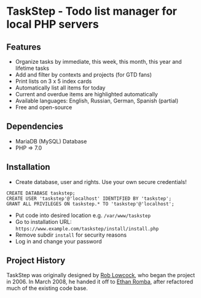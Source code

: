 TaskStep - Todo list manager for local PHP servers
================================

Features
---

- Organize tasks by immediate, this week, this month, this year and lifetime tasks
- Add and filter by contexts and projects (for GTD fans)
- Print lists on 3 x 5 index cards
- Automatically list all items for today
- Current and overdue items are highlighted automatically
- Available languages: English, Russian, German, Spanish (partial)
- Free and open-source

Dependencies
---

- MariaDB (MySQL) Database
- PHP => 7.0

Installation
---

- Create database, user and rights. Use your own secure credentials!
```
CREATE DATABASE taskstep;
CREATE USER 'taskstep'@'localhost' IDENTIFIED BY 'taskstep';
GRANT ALL PRIVILEGES ON taskstep.* TO 'taskstep'@'localhost';
```
- Put code into desired location e.g. `/var/www/taskstep`
- Go to installation URL: `https://www.example.com/taskstep/install/install.php`
- Remove subdir `install` for security reasons
- Log in and change your password

Project History
---

TaskStep was originally designed by [Rob Lowcock](https://github.com/rob-lowcock),
who began the project in 2006. In March 2008, he handed it off to 
[Ethan Romba](https://www.github.com/eromba), after refactored much of the existing
code base.
